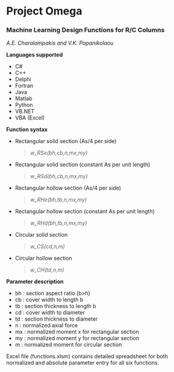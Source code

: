 # Project Omega
### Machine Learning Design Functions for R/C Columns

*A.E. Charalampakis and V.K. Papanikolaou*


**Languages supported**

- C#
- C++
- Delphi
- Fortran
- Java
- Matlab
- Python
- VB.NET
- VBA (Excel)

**Function syntax**

- Rectangular solid section (As/4 per side)
  > *w_RSe(bh,cb,n,mx,my)*

- Rectangular solid section (constant As per unit length)
  > *w_RSd(bh,cb,n,mx,my)*
  
- Rectangular hollow section (As/4 per side)
  > *w_RHe(bh,tb,n,mx,my)*
  
- Rectangular hollow section (constant As per unit length)
  > *w_RHd(bh,tb,n,mx,my)*
  
- Circular solid section
  > *w_CS(cd,n,m)*

- Circular hollow section
  > *w_CH(td,n,m)*

**Parameter description**

- bh : section aspect ratio (b>h)
- cb : cover width to length b
- tb : section thickness to length b
- cd : cover width to diameter
- td : section thickness to diameter
- n  : normalized axial force
- mx : normalized moment x for rectangular section
- my : normalized moment y for rectangular section
- m  : normalized moment for circular section 

Excel file (functions.xlsm) contains detailed spreadsheet for both
normalized and absolute parameter entry for all six functions.

